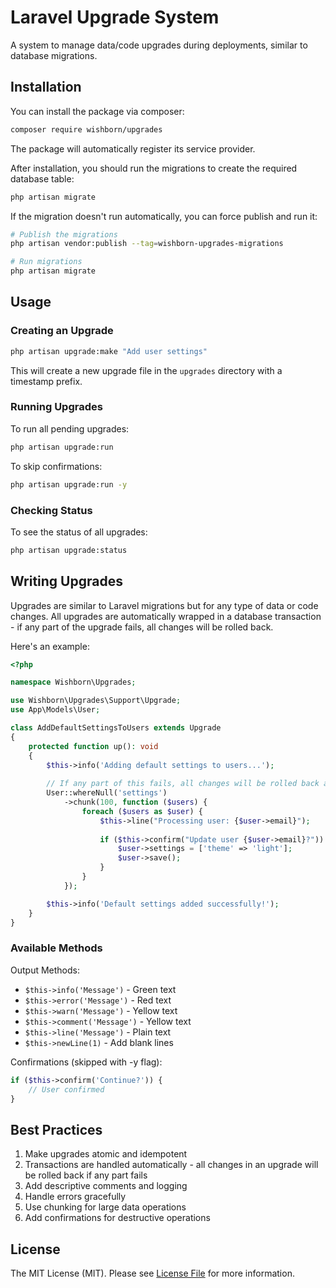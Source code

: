 # Laravel Upgrade System

A system to manage data/code upgrades during deployments, similar to database migrations.

## Installation

You can install the package via composer:

```bash
composer require wishborn/upgrades
```

The package will automatically register its service provider.

After installation, you should run the migrations to create the required database table:

```bash
php artisan migrate
```

If the migration doesn't run automatically, you can force publish and run it:

```bash
# Publish the migrations
php artisan vendor:publish --tag=wishborn-upgrades-migrations

# Run migrations
php artisan migrate
```

## Usage

### Creating an Upgrade

```bash
php artisan upgrade:make "Add user settings"
```

This will create a new upgrade file in the `upgrades` directory with a timestamp prefix.

### Running Upgrades

To run all pending upgrades:

```bash
php artisan upgrade:run
```

To skip confirmations:

```bash
php artisan upgrade:run -y
```

### Checking Status

To see the status of all upgrades:

```bash
php artisan upgrade:status
```

## Writing Upgrades

Upgrades are similar to Laravel migrations but for any type of data or code changes. All upgrades are automatically wrapped in a database transaction - if any part of the upgrade fails, all changes will be rolled back.

Here's an example:

```php
<?php

namespace Wishborn\Upgrades;

use Wishborn\Upgrades\Support\Upgrade;
use App\Models\User;

class AddDefaultSettingsToUsers extends Upgrade
{
    protected function up(): void
    {
        $this->info('Adding default settings to users...');
        
        // If any part of this fails, all changes will be rolled back automatically
        User::whereNull('settings')
            ->chunk(100, function ($users) {
                foreach ($users as $user) {
                    $this->line("Processing user: {$user->email}");
                    
                    if ($this->confirm("Update user {$user->email}?")) {
                        $user->settings = ['theme' => 'light'];
                        $user->save();
                    }
                }
            });

        $this->info('Default settings added successfully!');
    }
}
```

### Available Methods

Output Methods:
- `$this->info('Message')` - Green text
- `$this->error('Message')` - Red text
- `$this->warn('Message')` - Yellow text
- `$this->comment('Message')` - Yellow text
- `$this->line('Message')` - Plain text
- `$this->newLine(1)` - Add blank lines

Confirmations (skipped with -y flag):
```php
if ($this->confirm('Continue?')) {
    // User confirmed
}
```

## Best Practices

1. Make upgrades atomic and idempotent
2. Transactions are handled automatically - all changes in an upgrade will be rolled back if any part fails
3. Add descriptive comments and logging
4. Handle errors gracefully
5. Use chunking for large data operations
6. Add confirmations for destructive operations

## License

The MIT License (MIT). Please see [License File](LICENSE.md) for more information. 